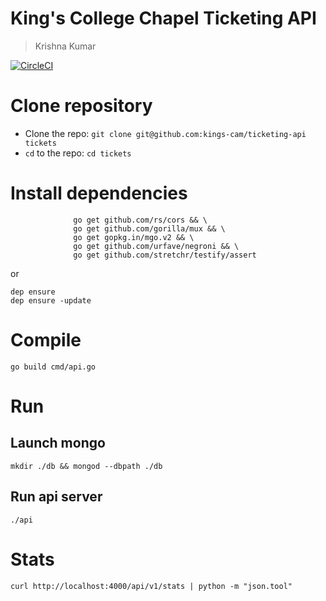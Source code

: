 # King's College Chapel Ticketing API
> Krishna Kumar

[![CircleCI](https://circleci.com/gh/kings-cam/ticketing-api.svg?style=svg)](https://circleci.com/gh/kings-cam/ticketing-api)

# Clone repository
* Clone the repo: `git clone git@github.com:kings-cam/ticketing-api tickets`
* `cd` to the repo: `cd tickets`

# Install dependencies

```
              go get github.com/rs/cors && \
              go get github.com/gorilla/mux && \
              go get gopkg.in/mgo.v2 && \
              go get github.com/urfave/negroni && \
              go get github.com/stretchr/testify/assert
```

or 

```
dep ensure
dep ensure -update
```

# Compile

`go build cmd/api.go`

# Run

## Launch mongo
`mkdir ./db && mongod --dbpath ./db`

## Run api server
`./api`

# Stats

```
curl http://localhost:4000/api/v1/stats | python -m "json.tool"
```
